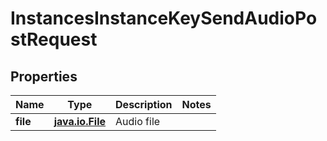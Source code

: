 
# InstancesInstanceKeySendAudioPostRequest

## Properties
Name | Type | Description | Notes
------------ | ------------- | ------------- | -------------
**file** | [**java.io.File**](java.io.File.md) | Audio file | 



